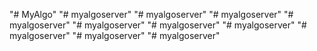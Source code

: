 "# MyAlgo" 
"# myalgoserver" 
"# myalgoserver" 
"# myalgoserver" 
"# myalgoserver" 
"# myalgoserver" 
"# myalgoserver" 
"# myalgoserver" 
"# myalgoserver" 
"# myalgoserver" 
"# myalgoserver" 
